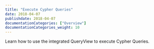 ```yaml
---
title: "Execute Cypher Queries"
date: 2018-04-07
publishdate: 2018-04-07
documentationCategories: ["Overview"]
documentationCategories_weight: 10
---
```


Learn how to use the integrated QueryView to execute Cypher Queries.